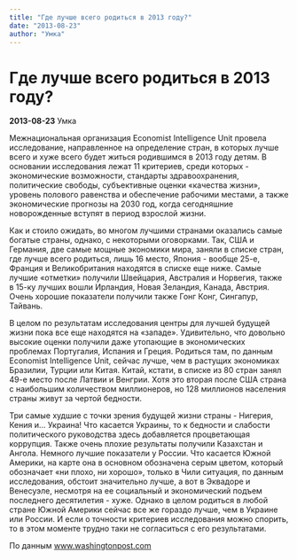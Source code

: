 ```yaml
---
title: "Где лучше всего родиться в 2013 году?"
date: "2013-08-23"
author: "Умка"
---
```


# Где лучше всего родиться в 2013 году?

**2013-08-23** Умка

Межнациональная организация Economist Intelligence Unit провела исследование, направленное на определение стран, в которых лучше всего и хуже всего будет житься родившимся в 2013 году детям. В основании исследования лежат 11 критериев, среди которых - экономические возможности, стандарты здравоохранения, политические свободы, субъективные оценки «качества жизни», уровень полового равенства и обеспечение рабочими местами, а также экономические прогнозы на 2030 год, когда сегодняшние новорожденные вступят в период взрослой жизни.

Как и стоило ожидать, во многом лучшими странами оказались самые богатые страны, однако, с некоторыми оговорками. Так, США и Германия, две самые мощные экономики мира, заняли в списке стран, где лучше всего родиться, лишь 16 место, Япония - вообще 25-е, Франция и Великобритания находятся в списке еще ниже. Самые лучшие «отметки» получили Швейцария, Австралия и Норвегия, также в 15-ку лучших вошли Ирландия, Новая Зеландия, Канада, Австрия. Очень хорошие показатели получили также Гонг Конг, Сингапур, Тайвань.

В целом по результатам исследования центры для лучшей будущей жизни пока все еще находятся на «западе». Удивительно, что довольно высокие оценки получили даже утопающие в экономических проблемах Португалия, Испания и Греция. Родиться там, по данным Economist Intelligence Unit, сейчас лучше, чем в растущих экономиках Бразилии, Турции или Китая. Китай, кстати, в списке из 80 стран занял 49-е место после Латвии и Венгрии. Хотя это вторая после США страна с наибольшим количеством миллионеров, но 128 миллионов населения страны живут за чертой бедности.

Три самые худшие с точки зрения будущей жизни страны - Нигерия, Кения и... Украина! Что касается Украины, то к бедности и слабости политического руководства здесь добавляется процветающая коррупция. Также очень плохие результаты получили Казахстан и Ангола. Немного лучшие показатели у России. Что касается Южной Америки, на карте она в основном обозначена серым цветом, который обозначает «ни плохо, ни хорошо», только в Чили ситуация, по данным исследования, обстоит значительно лучше, а вот в Эквадоре и Венесуэле, несмотря на ее социальный и экономический подъем последнего десятилетия - хуже. Однако в целом родиться в любой стране Южной Америки сейчас все же гораздо лучше, чем в Украине или России. И если о точности критериев исследования можно спорить, то в этом моменте трудно таки не согласиться с его результатами.

По данным www.washingtonpost.com